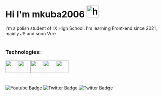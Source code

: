 # Hi I'm mkuba2006 <img src="https://user-images.githubusercontent.com/1303154/88677602-1635ba80-d120-11ea-84d8-d263ba5fc3c0.gif" width="38px" height="38px" alt="hi">
 I'm a polish student of IX High School. I'm learning Front-end since 2021, mainly JS and soon Vue
#
### Technologies:
<img src="https://cdn.jsdelivr.net/gh/devicons/devicon/icons/html5/html5-original.svg" height="40" /><img src="https://cdn.jsdelivr.net/gh/devicons/devicon/icons/css3/css3-original.svg" height="40" /><img src="https://cdn.jsdelivr.net/gh/devicons/devicon/icons/javascript/javascript-original.svg" height="40"  /><img src="https://cdn.jsdelivr.net/gh/devicons/devicon/icons/jquery/jquery-original.svg" height="40"  /><img src="https://cdn.jsdelivr.net/gh/devicons/devicon/icons/bootstrap/bootstrap-original.svg" height="40" />

#
  <a href="https://www.youtube.com/channel/UCyOQ92MN93d2f4ubJy9SMug">
    <img src="https://img.shields.io/badge/YouTube-red?style=for-the-badge&logo=youtube&logoColor=white" alt="Youtube Badge"/>
  </a>
  <a href="https://twitter.com/JamesM60086044">
    <img src="https://img.shields.io/badge/Twitter-blue?style=for-the-badge&logo=twitter&logoColor=white" alt="Twitter Badge"/>
  </a>
  <a href="https://www.facebook.com/profile.php?id=100042699441638">
    <img src="https://img.shields.io/badge/Facebook-darkblue?style=for-the-badge&logo=facebook&logoColor=white" alt="Twitter Badge"/>
  </a>

<!-- <link rel="stylesheet" href="https://cdn.jsdelivr.net/gh/devicons/devicon@v2.15.1/devicon.min.css">

<div id="badges" align="center">
  <a href="https://www.youtube.com/channel/UCyOQ92MN93d2f4ubJy9SMug">
    <img src="https://img.shields.io/badge/YouTube-red?style=for-the-badge&logo=youtube&logoColor=white" alt="Youtube Badge"/>
  </a>
  <a href="https://twitter.com/JamesM60086044">
    <img src="https://img.shields.io/badge/Twitter-blue?style=for-the-badge&logo=twitter&logoColor=white" alt="Twitter Badge"/>
  </a>
</div>
<hr>
<div align="left">
  <img src="https://cdn.jsdelivr.net/gh/devicons/devicon/icons/html5/html5-original.svg"  width="50px" style="margin-right:10px;" />
  <img src="https://cdn.jsdelivr.net/gh/devicons/devicon/icons/css3/css3-original.svg" width="50" tyle="margin-right:10px;" />
  <img src="https://cdn.jsdelivr.net/gh/devicons/devicon/icons/javascript/javascript-original.svg" width="50" tyle="margin-right:10px;" />
  <img src="https://cdn.jsdelivr.net/gh/devicons/devicon/icons/jquery/jquery-original.svg" width="50" tyle="margin-right:10px;" />
  <img src="https://cdn.jsdelivr.net/gh/devicons/devicon/icons/bootstrap/bootstrap-original.svg" h width="50" tyle="margin-right:10px;" />
 </div>
<br />

<div align="center" > 
  <img src="https://github-readme-stats.vercel.app/api/top-langs?username=mkuba2006&theme=dark&layout=compact" width="350px" height="200px"/>
  <img src="https://github-readme-streak-stats.herokuapp.com/?user=mkuba2006&theme=dark&show_icons=true" width="350px" height="200px"/>
  <img src="https://github-readme-stats.vercel.app/api?username=mkuba2006&show_icons=true&theme=dark" width="350px" height="200px"/>
  
</div> -->
